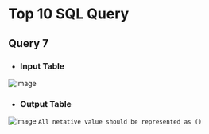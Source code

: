 # Top 10 SQL Query

## Query 7

- ### Input Table
![image](https://github.com/sukritiguin/SQL-Query-Practice/assets/89704581/4d5758aa-0f62-4ee6-b1d0-888902bfe719)

- ### Output Table
![image](https://github.com/sukritiguin/SQL-Query-Practice/assets/89704581/17c4fe7d-a54d-43e2-a9c9-e6536bbe8f33)
        `All netative value should be represented as ()`
